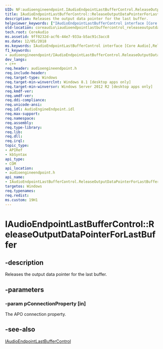 ```yaml
---
UID: NF:audioengineendpoint.IAudioEndpointLastBufferControl.ReleaseOutputDataPointerForLastBuffer
title: IAudioEndpointLastBufferControl::ReleaseOutputDataPointerForLastBuffer (audioengineendpoint.h)
description: Releases the output data pointer for the last buffer.
helpviewer_keywords: ["IAudioEndpointLastBufferControl interface [Core Audio]","ReleaseOutputDataPointerForLastBuffer method","IAudioEndpointLastBufferControl.ReleaseOutputDataPointerForLastBuffer","IAudioEndpointLastBufferControl::ReleaseOutputDataPointerForLastBuffer","ReleaseOutputDataPointerForLastBuffer","ReleaseOutputDataPointerForLastBuffer method [Core Audio]","ReleaseOutputDataPointerForLastBuffer method [Core Audio]","IAudioEndpointLastBufferControl interface","audioengineendpoint/IAudioEndpointLastBufferControl::ReleaseOutputDataPointerForLastBuffer","coreaudio.iaudioendpointlastbuffercontrol_releaseoutputdatapointerforlastbuffer"]
old-location: coreaudio\iaudioendpointlastbuffercontrol_releaseoutputdatapointerforlastbuffer.htm
tech.root: CoreAudio
ms.assetid: 9ff0232d-acf6-44e7-933a-b5ac91c3acc8
ms.date: 12/05/2018
ms.keywords: IAudioEndpointLastBufferControl interface [Core Audio],ReleaseOutputDataPointerForLastBuffer method, IAudioEndpointLastBufferControl.ReleaseOutputDataPointerForLastBuffer, IAudioEndpointLastBufferControl::ReleaseOutputDataPointerForLastBuffer, ReleaseOutputDataPointerForLastBuffer, ReleaseOutputDataPointerForLastBuffer method [Core Audio], ReleaseOutputDataPointerForLastBuffer method [Core Audio],IAudioEndpointLastBufferControl interface, audioengineendpoint/IAudioEndpointLastBufferControl::ReleaseOutputDataPointerForLastBuffer, coreaudio.iaudioendpointlastbuffercontrol_releaseoutputdatapointerforlastbuffer
f1_keywords:
- audioengineendpoint/IAudioEndpointLastBufferControl.ReleaseOutputDataPointerForLastBuffer
dev_langs:
- c++
req.header: audioengineendpoint.h
req.include-header: 
req.target-type: Windows
req.target-min-winverclnt: Windows 8.1 [desktop apps only]
req.target-min-winversvr: Windows Server 2012 R2 [desktop apps only]
req.kmdf-ver: 
req.umdf-ver: 
req.ddi-compliance: 
req.unicode-ansi: 
req.idl: AudioEngineEndpoint.idl
req.max-support: 
req.namespace: 
req.assembly: 
req.type-library: 
req.lib: 
req.dll: 
req.irql: 
topic_type:
- APIRef
- kbSyntax
api_type:
- COM
api_location:
- audioengineendpoint.h
api_name:
- IAudioEndpointLastBufferControl.ReleaseOutputDataPointerForLastBuffer
targetos: Windows
req.typenames: 
req.redist: 
ms.custom: 19H1
---
```


# IAudioEndpointLastBufferControl::ReleaseOutputDataPointerForLastBuffer


## -description


Releases the output data pointer for the last buffer.


## -parameters




### -param pConnectionProperty [in]

The APO connection property.


## -see-also




<a href="https://docs.microsoft.com/windows/desktop/api/audioengineendpoint/nn-audioengineendpoint-iaudioendpointlastbuffercontrol">IAudioEndpointLastBufferControl</a>
 

 

